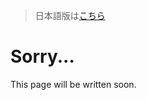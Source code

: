 > 日本語版は[こちら](https://doc.poac.pm/ja/commands/build-commands/build.html)

# Sorry...
This page will be written soon.
